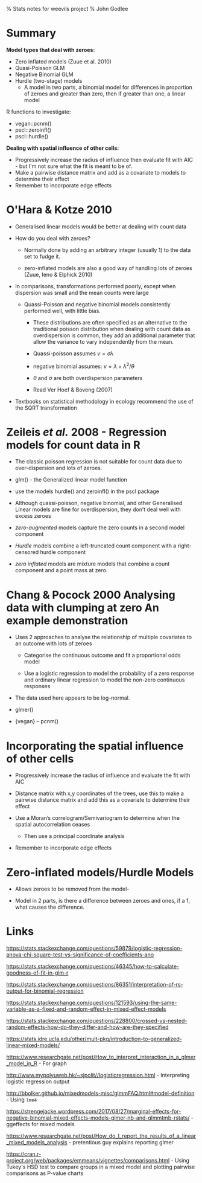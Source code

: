 % Stats notes for weevils project
% John Godlee

# Summary

__Model types that deal with zeroes:__

* Zero inflated models (Zuue et al. 2010)
* Quasi-Poisson GLM
* Negative Binomial GLM
* Hurdle (two-stage) models
    * A model in two parts, a binomial model for differences in proportion of zeroes and greater than zero, then if greater than one, a linear model 

R functions to investigate:

* vegan::pcnm()
* pscl::zeroinfl()
* pscl::hurdle()

__Dealing with spatial influence of other cells:__

* Progressively increase the radius of influence then evaluate fit with AIC - but I'm not sure what the fit is meant to be of. 
* Make a pairwise distance matrix and add as a covariate to models to determine their effect
* Remember to incorporate edge effects


# O'Hara & Kotze 2010

- Generalised linear models would be better at dealing with count data

- How do you deal with zeroes?

    - Normally done by adding an arbitrary integer (usually 1) to the data set to fudge it.

    - zero-inflated models are also a good way of handling lots of zeroes (Zuue, Ieno & Elphick 2010)

- In comparisons, transformations performed poorly, except when dispersion was small and the mean counts were large

    - Quassi-Poisson and negative binomial models consistently performed well, with little bias.

        - These distributions are often specified as an alternative to the traditional poisson distribution when dealing with count data as overdispersion is common, they add an additional parameter that allow the variance to vary independently from the mean.

        - Quassi-poisson assumes $v = \sigma\lambda$

        - negative binomial assumes: $v = \lambda + \lambda^{2}/\theta$

        - $\theta$ and $\sigma$ are both overdispersion parameters

        - Read Ver Hoef & Boveng (2007)

- Textbooks on statistical methodology in ecology recommend the use of the SQRT transformation


# Zeileis *et al.* 2008 - Regression models for count data in R

- The classic poisson regression is not suitable for count data due to over-dispersion and lots of zeroes.

- glm() - the Generalized linear model function

- use the models hurdle() and zeroinfl() in the pscl package

- Although quassi-poisson, negative binomial, and other Generalised Linear models are fine for overdispersion, they don’t deal well with excess zeroes

- *zero-augmented* models capture the zero counts in a second model component

- *Hurdle* models combine a left-truncated count component with a right-censored hurdle component

- *zero inflated* models are mixture models that combine a count component and a point mass at zero.


# Chang & Pocock 2000 Analysing data with clumping at zero An example demonstration

- Uses 2 approaches to analyse the relationship of multiple covariates to an outcome with lots of zeroes

    - Categorise the continuous outcome and fit a proportional odds model

    - Use a logistic regression to model the probability of a zero response and ordinary linear regression to model the non-zero continuous responses

- The data used here appears to be log-normal.

- glmer()

- {vegan} – pcnm()


# Incorporating the spatial influence of other cells

- Progressively increase the radius of influence and evaluate the fit
    with AIC

- Distance matrix with x,y coordinates of the trees, use this to make
    a pairwise distance matrix and add this as a covariate to determine
    their effect

- Use a Moran’s correlogram/Semivariogram to determine when the
    spatial autocorrelation ceases

    - Then use a principal coordinate analysis

- Remember to incorporate edge effects

# Zero-inflated models/Hurdle Models

- Allows zeroes to be removed from the model-

- Model in 2 parts, is there a difference between zeroes and ones, if
    a 1, what causes the difference.


# Links

https://stats.stackexchange.com/questions/59879/logistic-regression-anova-chi-square-test-vs-significance-of-coefficients-ano

https://stats.stackexchange.com/questions/46345/how-to-calculate-goodness-of-fit-in-glm-r

https://stats.stackexchange.com/questions/86351/interpretation-of-rs-output-for-binomial-regression

https://stats.stackexchange.com/questions/121593/using-the-same-variable-as-a-fixed-and-random-effect-in-mixed-effect-models

https://stats.stackexchange.com/questions/228800/crossed-vs-nested-random-effects-how-do-they-differ-and-how-are-they-specified

https://stats.idre.ucla.edu/other/mult-pkg/introduction-to-generalized-linear-mixed-models/

https://www.researchgate.net/post/How_to_interpret_interaction_in_a_glmer_model_in_R   - For graph

http://www.mypolyuweb.hk/~sjpolit//logisticregression.html  - Interpreting logistic regression output

http://bbolker.github.io/mixedmodels-misc/glmmFAQ.html#model-definition - Using `lme4`

https://strengejacke.wordpress.com/2017/08/27/marginal-effects-for-negative-binomial-mixed-effects-models-glmer-nb-and-glmmtmb-rstats/ - ggeffects for mixed models

https://www.researchgate.net/post/How_do_I_report_the_results_of_a_linear_mixed_models_analysis - pretentious guy explains reporting glmer

https://cran.r-project.org/web/packages/emmeans/vignettes/comparisons.html - Using Tukey's HSD test to compare groups in a mixed model and plotting pairwise comparisons as P-value charts
